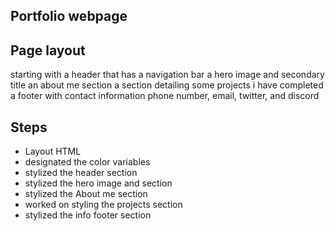 ## Portfolio webpage

## Page layout
starting with a header that has a navigation bar
a hero image and secondary title
an about me section
a section detailing some projects i have completed 
a footer with contact information phone number, email, twitter, and discord

## Steps
* Layout HTML
* designated the color variables
* stylized the header section
* stylized the hero image and section
* stylized the About me section
* worked on styling the projects section
* stylized the info footer section